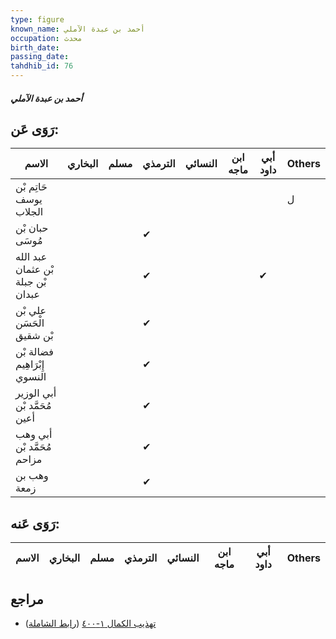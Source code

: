 ```yaml
---
type: figure
known_name: أحمد بن عبدة الآملي
occupation: محدث
birth_date:
passing_date:
tahdhib_id: 76
---
```

##### أحمد بن عبدة الآملي

## رَوَى عَن:
| الاسم                             | البخاري | مسلم | الترمذي | النسائي | ابن ماجه | أبي داود | Others |
| --------------------------------- | ------- | ---- | ------- | ------- | -------- | -------- | ------ |
| حَاتِم بْن يوسف الجلاب            |         |      |         |         |          |          | ل      |
| حبان بْن مُوسَى                   |         |      | ✔       |         |          |          |        |
| عبد الله بْن عثمان بْن جبلة عبدان |         |      | ✔       |         |          | ✔        |        |
| علي بْن الْحَسَن بْن شقيق         |         |      | ✔       |         |          |          |        |
| فضالة بْن إِبْرَاهِيم النسوي      |         |      | ✔       |         |          |          |        |
| أبي الوزير مُحَمَّد بْن أعين      |         |      | ✔       |         |          |          |        |
| أبي وهب مُحَمَّد بْن مزاحم        |         |      | ✔       |         |          |          |        |
| وهب بن زمعة                       |         |      | ✔       |         |          |          |        |
## رَوَى عَنه:
| الاسم | البخاري | مسلم | الترمذي | النسائي | ابن ماجه | أبي داود | Others |
| ----- | ------- | ---- | ------- | ------- | -------- | -------- | ------ |
## مراجع
- [تهذيب الكمال ١-٤٠٠](obsidian://open?vault=Tahdhib-al-Kamal&file=Figures/٧٦-أحمد%20بن%20عبدة%20الآملي) ([رابط الشاملة](https://shamela.ws/book/3722/399))